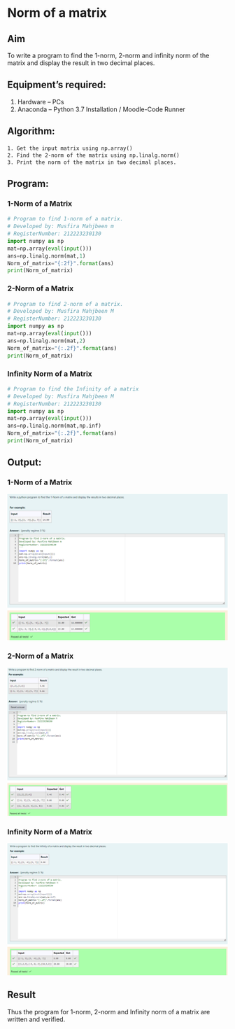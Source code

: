 # Norm of a matrix

## Aim

To write a program to find the 1-norm, 2-norm and infinity norm of the matrix and display the result in two decimal places.

## Equipment’s required:

1. Hardware – PCs
2. Anaconda – Python 3.7 Installation / Moodle-Code Runner

## Algorithm:

    1. Get the input matrix using np.array()
    2. Find the 2-norm of the matrix using np.linalg.norm()
    3. Print the norm of the matrix in two decimal places.

## Program:

### 1-Norm of a Matrix

```python
# Program to find 1-norm of a matrix.
# Developed by: Musfira Mahjbeen m
# RegisterNumber: 212223230130
import numpy as np
mat=np.array(eval(input()))
ans=np.linalg.norm(mat,1)
Norm_of_matrix="{:2f}".format(ans)
print(Norm_of_matrix)
```

### 2-Norm of a Matrix

```python
# Program to find 2-norm of a matrix.
# Developed by: Musfira Mahjbeen M
# RegisterNumber: 212223230130
import numpy as np
mat=np.array(eval(input()))
ans=np.linalg.norm(mat,2)
Norm_of_matrix="{:.2f}".format(ans)
print(Norm_of_matrix)
```

### Infinity Norm of a Matrix

```python
# Program to find the Infinity of a matrix
# Developed by: Musfira Mahjbeen M
# RegisterNumber: 212223230130
import numpy as np
mat=np.array(eval(input()))
ans=np.linalg.norm(mat,np.inf)
Norm_of_matrix="{:.2f}".format(ans)
print(Norm_of_matrix)
```

## Output:

### 1-Norm of a Matrix

![1-Norm](output-1.png)

### 2-Norm of a Matrix

![2-Norm](output-2.png)

### Infinity Norm of a Matrix

![Inf-Norm](output-3.png)

## Result

Thus the program for 1-norm, 2-norm and Infinity norm of a matrix are written and verified.
